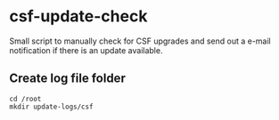 # csf-update-check
Small script to manually check for CSF upgrades and send out a e-mail notification if there is an update available.

## Create log file folder
```
cd /root
mkdir update-logs/csf
```
